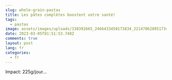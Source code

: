 ```yaml
---
slug: whole-grain-pastas
title: Les pâtes complètes boostent votre santé!
tags:
  - pastas
image: assets/images/uploads/330392665_2466433450173834_2214786289517344638_n.jpg
date: 2023-03-05T01:51:53.748Z
comments: true
layout: post
lang: fr
categories:
  - fr
---
```

Impact: 225g/jour...